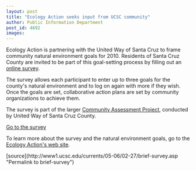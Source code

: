 ```yaml
---
layout: post
title: "Ecology Action seeks input from UCSC community"
author: Public Information Department
post_id: 4692
images:
---
```


<a name="content" id="content"></a>
<p>
  Ecology Action is partnering with the United Way of Santa Cruz to frame community natural environment goals for 2010. Residents of Santa Cruz County are invited to be part of this goal-setting process by filling out an <a href="http://www.surveymonkey.com/s.asp?u=746711782140">online survey</a>.
</p>
<p>
  The survey allows each participant to enter up to three goals for the county's natural environment and to log on again with more if they wish. Once the goals are set, collaborative action plans are set by community organizations to achieve them.
</p>
<p>
  The survey is part of the larger <a href="http://www.appliedsurveyresearch.org/cap_report.htm">Community Assessment Project</a>, conducted by United Way of Santa Cruz County.
</p>
<p>
  <a href="http://www.surveymonkey.com/s.asp?u=746711782140">Go to the survey</a>
</p>
<p>
  To learn more about the survey and the natural environment goals, go to the <a href="http://www.ecoact.org/cap">Ecology Action's web site</a>.<br>
</p>
[source](http://www1.ucsc.edu/currents/05-06/02-27/brief-survey.asp "Permalink to brief-survey")
